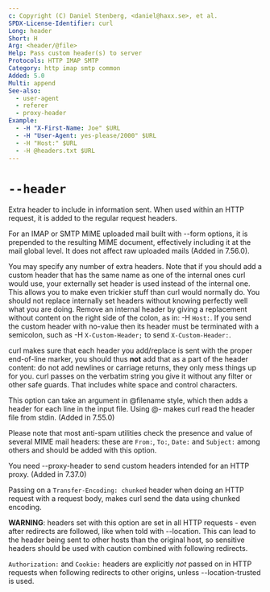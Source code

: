 ```yaml
---
c: Copyright (C) Daniel Stenberg, <daniel@haxx.se>, et al.
SPDX-License-Identifier: curl
Long: header
Short: H
Arg: <header/@file>
Help: Pass custom header(s) to server
Protocols: HTTP IMAP SMTP
Category: http imap smtp common
Added: 5.0
Multi: append
See-also:
  - user-agent
  - referer
  - proxy-header
Example:
  - -H "X-First-Name: Joe" $URL
  - -H "User-Agent: yes-please/2000" $URL
  - -H "Host:" $URL
  - -H @headers.txt $URL
---
```


# `--header`

Extra header to include in information sent. When used within an HTTP request,
it is added to the regular request headers.

For an IMAP or SMTP MIME uploaded mail built with --form options, it is
prepended to the resulting MIME document, effectively including it at the mail
global level. It does not affect raw uploaded mails (Added in 7.56.0).

You may specify any number of extra headers. Note that if you should add a
custom header that has the same name as one of the internal ones curl would
use, your externally set header is used instead of the internal one. This
allows you to make even trickier stuff than curl would normally do. You should
not replace internally set headers without knowing perfectly well what you are
doing. Remove an internal header by giving a replacement without content on
the right side of the colon, as in: -H `Host:`. If you send the custom header
with no-value then its header must be terminated with a semicolon, such as -H
`X-Custom-Header;` to send `X-Custom-Header:`.

curl makes sure that each header you add/replace is sent with the proper
end-of-line marker, you should thus **not** add that as a part of the header
content: do not add newlines or carriage returns, they only mess things up for
you. curl passes on the verbatim string you give it without any filter or
other safe guards. That includes white space and control characters.

This option can take an argument in @filename style, which then adds a header
for each line in the input file. Using @- makes curl read the header file from
stdin. (Added in 7.55.0)

Please note that most anti-spam utilities check the presence and value of
several MIME mail headers: these are `From:`, `To:`, `Date:` and `Subject:`
among others and should be added with this option.

You need --proxy-header to send custom headers intended for an HTTP proxy.
(Added in 7.37.0)

Passing on a `Transfer-Encoding: chunked` header when doing an HTTP request
with a request body, makes curl send the data using chunked encoding.

**WARNING**: headers set with this option are set in all HTTP requests - even
after redirects are followed, like when told with --location. This can lead to
the header being sent to other hosts than the original host, so sensitive
headers should be used with caution combined with following redirects.

`Authorization:` and `Cookie:` headers are explicitly *not* passed on in HTTP
requests when following redirects to other origins, unless --location-trusted
is used.

